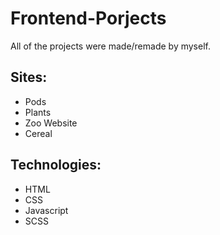 # Frontend-Porjects
All of the projects were made/remade by myself.

## Sites:
* Pods
* Plants
* Zoo Website 
* Cereal
## Technologies:
* HTML
* CSS 
* Javascript 
* SCSS
